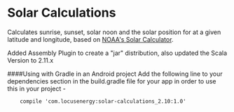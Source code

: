 # Solar Calculations

Calculates sunrise, sunset, solar noon and the solar position for at a given latitude and longitude, based on [NOAA's Solar Calculator](http://www.esrl.noaa.gov/gmd/grad/solcalc/).

Added Assembly Plugin to create a "jar" distribution, also updated the Scala Version to 2.11.x

####Using with Gradle in an Android project
Add the following line to your dependencies section in the build.gradle file for your app in order to use this in your project -
```
    compile 'com.locusenergy:solar-calculations_2.10:1.0'
```
